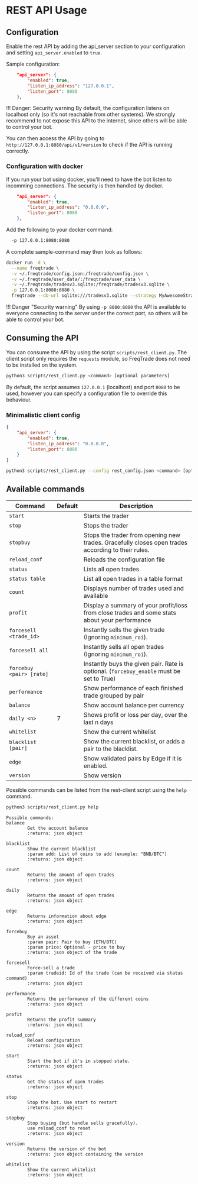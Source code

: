 # REST API Usage

## Configuration

Enable the rest API by adding the api_server section to your configuration and setting `api_server.enabled` to `true`.

Sample configuration:

``` json
    "api_server": {
        "enabled": true,
        "listen_ip_address": "127.0.0.1",
        "listen_port": 8080
    },
```

!!! Danger: Security warning
  By default, the configuration listens on localhost only (so it's not reachable from other systems). We strongly recommend to not expose this API to the internet, since others will be able to control your bot.

You can then access the API by going to `http://127.0.0.1:8080/api/v1/version` to check if the API is running correctly.


### Configuration with docker

If you run your bot using docker, you'll need to have the bot listen to incomming connections. The security is then handled by docker.

``` json
    "api_server": {
        "enabled": true,
        "listen_ip_address": "0.0.0.0",
        "listen_port": 8080
    },
```

Add the following to your docker command:

``` bash
  -p 127.0.0.1:8080:8080
```

A complete sample-command may then look as follows:

```bash
docker run -d \
  --name freqtrade \
  -v ~/.freqtrade/config.json:/freqtrade/config.json \
  -v ~/.freqtrade/user_data/:/freqtrade/user_data \
  -v ~/.freqtrade/tradesv3.sqlite:/freqtrade/tradesv3.sqlite \
  -p 127.0.0.1:8080:8080 \
  freqtrade --db-url sqlite:///tradesv3.sqlite --strategy MyAwesomeStrategy
```

!!! Danger "Security warning"
  By using `-p 8080:8080` the API is available to everyone connecting to the server under the correct port, so others will be able to control your bot.

## Consuming the API

You can consume the API by using the script `scripts/rest_client.py`.
The client script only requires the `requests` module, so FreqTrade does not need to be installed on the system.

``` bash
python3 scripts/rest_client.py <command> [optional parameters]
```

By default, the script assumes `127.0.0.1` (localhost) and port `8080` to be used, however you can specify a configuration file to override this behaviour.

### Minimalistic client config

``` json
{
    "api_server": {
        "enabled": true,
        "listen_ip_address": "0.0.0.0",
        "listen_port": 8080
    }
}
```

``` bash
python3 scripts/rest_client.py --config rest_config.json <command> [optional parameters]
```

## Available commands

|  Command | Default | Description |
|----------|---------|-------------|
| `start` | | Starts the trader
| `stop` | | Stops the trader
| `stopbuy` | | Stops the trader from opening new trades. Gracefully closes open trades according to their rules.
| `reload_conf` | | Reloads the configuration file
| `status` | | Lists all open trades
| `status table` | | List all open trades in a table format
| `count` | | Displays number of trades used and available
| `profit` | | Display a summary of your profit/loss from close trades and some stats about your performance
| `forcesell <trade_id>` | | Instantly sells the given trade  (Ignoring `minimum_roi`).
| `forcesell all` | | Instantly sells all open trades (Ignoring `minimum_roi`).
| `forcebuy <pair> [rate]` | | Instantly buys the given pair. Rate is optional. (`forcebuy_enable` must be set to True)
| `performance` | | Show performance of each finished trade grouped by pair
| `balance` | | Show account balance per currency
| `daily <n>` | 7 | Shows profit or loss per day, over the last n days
| `whitelist` | | Show the current whitelist
| `blacklist [pair]` | | Show the current blacklist, or adds a pair to the blacklist.
| `edge` | | Show validated pairs by Edge if it is enabled.
| `version` | | Show version

Possible commands can be listed from the rest-client script using the `help` command.

``` bash
python3 scripts/rest_client.py help
```

``` output
Possible commands:
balance
        Get the account balance
        :returns: json object

blacklist
        Show the current blacklist
        :param add: List of coins to add (example: "BNB/BTC")
        :returns: json object

count
        Returns the amount of open trades
        :returns: json object

daily
        Returns the amount of open trades
        :returns: json object

edge
        Returns information about edge
        :returns: json object

forcebuy
        Buy an asset
        :param pair: Pair to buy (ETH/BTC)
        :param price: Optional - price to buy
        :returns: json object of the trade

forcesell
        Force-sell a trade
        :param tradeid: Id of the trade (can be received via status command)
        :returns: json object

performance
        Returns the performance of the different coins
        :returns: json object

profit
        Returns the profit summary
        :returns: json object

reload_conf
        Reload configuration
        :returns: json object

start
        Start the bot if it's in stopped state.
        :returns: json object

status
        Get the status of open trades
        :returns: json object

stop
        Stop the bot. Use start to restart
        :returns: json object

stopbuy
        Stop buying (but handle sells gracefully).
        use reload_conf to reset
        :returns: json object

version
        Returns the version of the bot
        :returns: json object containing the version

whitelist
        Show the current whitelist
        :returns: json object


```

